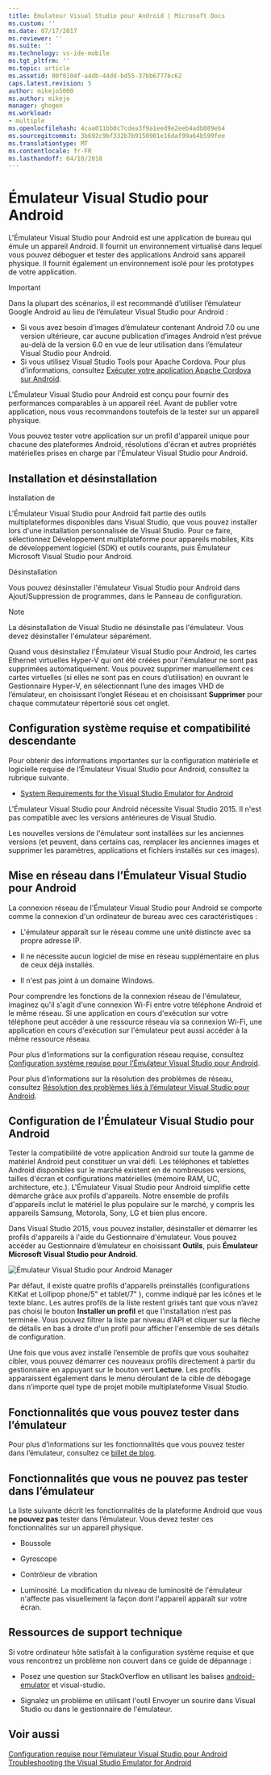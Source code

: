 ```yaml
---
title: Émulateur Visual Studio pour Android | Microsoft Docs
ms.custom: ''
ms.date: 07/17/2017
ms.reviewer: ''
ms.suite: ''
ms.technology: vs-ide-mobile
ms.tgt_pltfrm: ''
ms.topic: article
ms.assetid: 80f0104f-a4db-44dd-bd55-37bb67776c62
caps.latest.revision: 5
author: mikejo5000
ms.author: mikejo
manager: ghogen
ms.workload:
- multiple
ms.openlocfilehash: 4caa011bb0c7cdea3f9a1eed9e2eeb4adb089eb4
ms.sourcegitcommit: 3b692c9bf332b7b9150901e16daf99a64b599fee
ms.translationtype: MT
ms.contentlocale: fr-FR
ms.lasthandoff: 04/10/2018
---
```

# <a name="visual-studio-emulator-for-android"></a>Émulateur Visual Studio pour Android
L'Émulateur Visual Studio pour Android est une application de bureau qui émule un appareil Android. Il fournit un environnement virtualisé dans lequel vous pouvez déboguer et tester des applications Android sans appareil physique. Il fournit également un environnement isolé pour les prototypes de votre application.  

> [!IMPORTANT]
> Dans la plupart des scénarios, il est recommandé d’utiliser l’émulateur Google Android au lieu de l’émulateur Visual Studio pour Android :
> - Si vous avez besoin d’images d’émulateur contenant Android 7.0 ou une version ultérieure, car aucune publication d’images Android n’est prévue au-delà de la version 6.0 en vue de leur utilisation dans l’émulateur Visual Studio pour Android.
> - Si vous utilisez Visual Studio Tools pour Apache Cordova. Pour plus d’informations, consultez [Exécuter votre application Apache Cordova sur Android](/visualstudio/cross-platform/tools-for-cordova/run-your-app/run-app-android#a-idgoogle-android-emulatora-run-on-the-google-android-emulator).
  
 L'Émulateur Visual Studio pour Android est conçu pour fournir des performances comparables à un appareil réel. Avant de publier votre application, nous vous recommandons toutefois de la tester sur un appareil physique.  
  
 Vous pouvez tester votre application sur un profil d'appareil unique pour chacune des plateformes Android, résolutions d'écran et autres propriétés matérielles prises en charge par l'Émulateur Visual Studio pour Android.
  
##  <a name="Installing"></a> Installation et désinstallation  
 Installation de  
  
 L'Émulateur Visual Studio pour Android fait partie des outils multiplateformes disponibles dans Visual Studio, que vous pouvez installer lors d'une installation personnalisée de Visual Studio. Pour ce faire, sélectionnez Développement multiplateforme pour appareils mobiles, Kits de développement logiciel (SDK) et outils courants, puis Émulateur Microsoft Visual Studio pour Android.  
  
 Désinstallation  
  
 Vous pouvez désinstaller l'émulateur Visual Studio pour Android dans Ajout/Suppression de programmes, dans le Panneau de configuration.  
  
> [!NOTE]
>  La désinstallation de Visual Studio ne désinstalle pas l'émulateur. Vous devez désinstaller l'émulateur séparément.  
  
 Quand vous désinstallez l'Émulateur Visual Studio pour Android, les cartes Ethernet virtuelles Hyper-V qui ont été créées pour l'émulateur ne sont pas supprimées automatiquement. Vous pouvez supprimer manuellement ces cartes virtuelles (si elles ne sont pas en cours d’utilisation) en ouvrant le Gestionnaire Hyper-V, en sélectionnant l’une des images VHD de l’émulateur, en choisissant l’onglet Réseau et en choisissant **Supprimer** pour chaque commutateur répertorié sous cet onglet.  
  
##  <a name="Requirements"></a> Configuration système requise et compatibilité descendante  
 Pour obtenir des informations importantes sur la configuration matérielle et logicielle requise de l’Émulateur Visual Studio pour Android, consultez la rubrique suivante.  
  
-   [System Requirements for the Visual Studio Emulator for Android](../cross-platform/system-requirements-for-the-visual-studio-emulator-for-android.md)  
  
 L'Émulateur Visual Studio pour Android nécessite Visual Studio 2015. Il n'est pas compatible avec les versions antérieures de Visual Studio.  
  
 Les nouvelles versions de l'émulateur sont installées sur les anciennes versions (et peuvent, dans certains cas, remplacer les anciennes images et supprimer les paramètres, applications et fichiers installés sur ces images).  
  
##  <a name="Networking"></a> Mise en réseau dans l’Émulateur Visual Studio pour Android  
 La connexion réseau de l'Émulateur Visual Studio pour Android se comporte comme la connexion d'un ordinateur de bureau avec ces caractéristiques :  
  
-   L'émulateur apparaît sur le réseau comme une unité distincte avec sa propre adresse IP.  
  
-   Il ne nécessite aucun logiciel de mise en réseau supplémentaire en plus de ceux déjà installés.  
  
-   Il n'est pas joint à un domaine Windows.  
  
 Pour comprendre les fonctions de la connexion réseau de l'émulateur, imaginez qu'il s'agit d'une connexion Wi-Fi entre votre téléphone Android et le même réseau. Si une application en cours d'exécution sur votre téléphone peut accéder à une ressource réseau via sa connexion Wi-Fi, une application en cours d'exécution sur l'émulateur peut aussi accéder à la même ressource réseau.  
  
 Pour plus d’informations sur la configuration réseau requise, consultez [Configuration système requise pour l’Émulateur Visual Studio pour Android](../cross-platform/system-requirements-for-the-visual-studio-emulator-for-android.md).  
  
 Pour plus d’informations sur la résolution des problèmes de réseau, consultez [Résolution des problèmes liés à l’émulateur Visual Studio pour Android](../cross-platform/troubleshooting-the-visual-studio-emulator-for-android.md).  
  
##  <a name="Configuring"></a> Configuration de l’Émulateur Visual Studio pour Android  
 Tester la compatibilité de votre application Android sur toute la gamme de matériel Android peut constituer un vrai défi. Les téléphones et tablettes Android disponibles sur le marché existent en de nombreuses versions, tailles d'écran et configurations matérielles (mémoire RAM, UC, architecture, etc.). L'Émulateur Visual Studio pour Android simplifie cette démarche grâce aux profils d'appareils. Notre ensemble de profils d'appareils inclut le matériel le plus populaire sur le marché, y compris les appareils Samsung, Motorola, Sony, LG et bien plus encore.  
  
 Dans Visual Studio 2015, vous pouvez installer, désinstaller et démarrer les profils d'appareils à l'aide du Gestionnaire d'émulateur. Vous pouvez accéder au Gestionnaire d’émulateur en choisissant **Outils**, puis **Émulateur Microsoft Visual Studio pour Android**.  
  
 ![Émulateur Visual Studio pour Android Manager](../cross-platform/media/android_emu_manager.png "Android_Emu_Manager")  
  
 Par défaut, il existe quatre profils d'appareils préinstallés (configurations KitKat et Lollipop phone/5" et tablet/7" ), comme indiqué par les icônes et le texte blanc. Les autres profils de la liste restent grisés tant que vous n’avez pas choisi le bouton **Installer un profil** et que l’installation n’est pas terminée. Vous pouvez filtrer la liste par niveau d'API et cliquer sur la flèche de détails en bas à droite d'un profil pour afficher l'ensemble de ses détails de configuration.  
  
 Une fois que vous avez installé l’ensemble de profils que vous souhaitez cibler, vous pouvez démarrer ces nouveaux profils directement à partir du gestionnaire en appuyant sur le bouton vert **Lecture**. Les profils apparaissent également dans le menu déroulant de la cible de débogage dans n’importe quel type de projet mobile multiplateforme Visual Studio.  
  
##  <a name="FeaturesTest"></a> Fonctionnalités que vous pouvez tester dans l’émulateur  
 Pour plus d’informations sur les fonctionnalités que vous pouvez tester dans l’émulateur, consultez ce [billet de blog](http://blogs.msdn.com/b/visualstudioalm/archive/2014/11/12/introducing-visual-studio-s-emulator-for-android.aspx).  
  
##  <a name="FeaturesNonTest"></a> Fonctionnalités que vous ne pouvez pas tester dans l’émulateur  
 La liste suivante décrit les fonctionnalités de la plateforme Android que vous **ne pouvez pas** tester dans l’émulateur. Vous devez tester ces fonctionnalités sur un appareil physique.  
  
-   Boussole  
  
-   Gyroscope  
  
-   Contrôleur de vibration  
  
-   Luminosité. La modification du niveau de luminosité de l'émulateur n'affecte pas visuellement la façon dont l'appareil apparaît sur votre écran.  
  
##  <a name="Support"></a> Ressources de support technique  
 Si votre ordinateur hôte satisfait à la configuration système requise et que vous rencontrez un problème non couvert dans ce guide de dépannage :  
  
-   Posez une question sur StackOverflow en utilisant les balises [android-emulator](http://stackoverflow.com/questions/tagged/android-emulator) et visual-studio.  
  
-   Signalez un problème en utilisant l'outil Envoyer un sourire dans Visual Studio ou dans le gestionnaire de l'émulateur.  
  
## <a name="see-also"></a>Voir aussi  
 [Configuration requise pour l’émulateur Visual Studio pour Android](../cross-platform/system-requirements-for-the-visual-studio-emulator-for-android.md)   
 [Troubleshooting the Visual Studio Emulator for Android](../cross-platform/troubleshooting-the-visual-studio-emulator-for-android.md)
